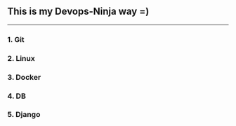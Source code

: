 ## This is my Devops-Ninja way =)
***
### 1. Git
### 2. Linux
### 3. Docker
### 4. DB
### 5. Django
